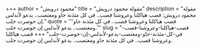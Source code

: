 +++
author = "محمود درويش"
title = "مقولة محمود درويش"
description = "مقولة محمود درويش: قصب هياكلنا وعروشنا قصب.. في كل مئذنة حاو ومغتصب.. يدعو لأندلس إن حوصرت حلب."
quote = '''قصب هياكلنا وعروشنا قصب.. في كل مئذنة حاو ومغتصب.. يدعو لأندلس إن حوصرت حلب.''' 
slug = "قصب-هياكلنا-وعروشنا-قصب-في-كل-مئذنة-حاو-ومغتصب-يدعو-لأندلس-إن-حوصرت-حلب"
+++
قصب هياكلنا وعروشنا قصب.. في كل مئذنة حاو ومغتصب.. يدعو لأندلس إن حوصرت حلب.
